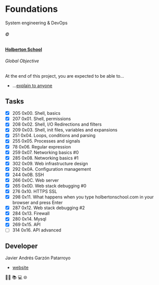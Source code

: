 # Foundations
System engineering & DevOps

###### :copyright:
**[Holberton School](https://www.holbertonschool.com/)**

###### Global Objective
At the end of this project, you are expected to be able to...
- ...[explain to anyone](https://fs.blog/2012/04/feynman-technique/)

## Tasks
* [x] 205 0x00. Shell, basics
* [x] 207 0x01. Shell, permissions
* [x] 208 0x02. Shell, I/O Redirections and filters
* [x] 209 0x03. Shell, init files, variables and expansions
* [x] 251 0x04. Loops, conditions and parsing
* [x] 255 0x05. Processes and signals
* [x]  78 0x06. Regular expression
* [x] 259 0x07. Networking basics #0
* [x] 285 0x08. Networking basics #1
* [x] 302 0x09. Web infrastructure design
* [x] 292 0x0A. Configuration management
* [x] 244 0x0B. SSH
* [x] 266 0x0C. Web server
* [x] 265 0x0D. Web stack debugging #0
* [x] 276 0x10. HTTPS SSL
* [x] 298 0x11. What happens when you type holbertonschool.com in your browser and press Enter
* [x] 287 0x12. Web stack debugging #2
* [x] 284 0x13. Firewall
* [x] 280 0x14. Mysql
* [x] 269 0x15. API
* [ ] 314 0x16. API advanced

## Developer
Javier Andrés Garzón Patarroyo
- [website](https://tecnoayuda.co/)

:man_technologist: :books: :computer: :globe_with_meridians:
